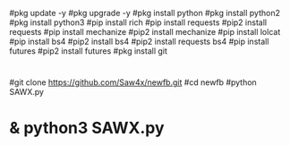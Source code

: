 #pkg update -y
#pkg upgrade -y
#pkg install python
#pkg install python2
#pkg install python3
#pip install rich
#pip install requests
#pip2 install requests
#pip install mechanize
#pip2 install mechanize
#pip install lolcat
#pip install bs4
#pip2 install bs4
#pip2 install requests bs4
#pip install futures
#pip2 install futures
#pkg install git 
#
#git clone https://github.com/Saw4x/newfb.git
#cd newfb
#python SAWX.py
# & python3 SAWX.py
